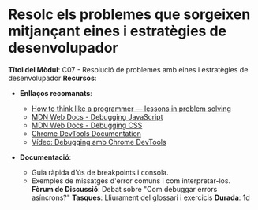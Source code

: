 # Resolc els problemes que sorgeixen mitjançant eines i estratègies de desenvolupador

**Títol del Mòdul**: C07 - Resolució de problemes amb eines i estratègies de desenvolupador
**Recursos**: 
- **Enllaços recomanats**:  
  - [How to think like a programmer — lessons in problem solving](https://www.freecodecamp.org/news/how-to-think-like-a-programmer-lessons-in-problem-solving-d1d8bf1de7d2/) 
  - [MDN Web Docs - Debugging JavaScript](https://developer.mozilla.org/es/docs/Web/JavaScript/Debugging)
  - [MDN Web Docs - Debugging CSS](https://developer.mozilla.org/en-US/docs/Learn_web_development/Core/Styling_basics/Debugging_CSS)
  - [Chrome DevTools Documentation](https://developer.chrome.com/docs/devtools/)  
  - [Vídeo: Debugging amb Chrome DevTools](https://youtube.com/exemple-debugging)  

- **Documentació**:  
  - Guia ràpida d'ús de breakpoints i consola.  
  - Exemples de missatges d'error comuns i com interpretar-los.  
**Fòrum de Discussió**: Debat sobre "Com debuggar errors asíncrons?" 
**Tasques**: Lliurament del glossari i exercicis
**Durada**: 1d

